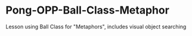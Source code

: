# Pong-OPP-Ball-Class-Metaphor
Lesson using Ball Class for "Metaphors", includes visual object searching
